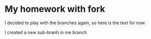# My homework with fork
I decided to play with the branches again, so here is the text for now.

I created a new sub-branh in me branch

